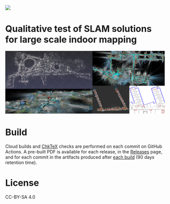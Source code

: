 [![](https://github.com/m-pilia/tau-report/workflows/Build/badge.svg)](https://github.com/m-pilia/openvslam-example/actions?query=workflow%3ABuild)

# Qualitative test of SLAM solutions for large scale indoor mapping

![](https://raw.githubusercontent.com/m-pilia/tau-report/master/data/banner.png)

# Build

Cloud builds and [ChkTeX](https://ctan.org/pkg/chktex) checks are performed on
each commit on GitHub Actions. A pre-built PDF is available for each release,
in the [Releases](https://github.com/m-pilia/tau-report/releases) page, and for
each commit in the artifacts produced after [each
build](https://github.com/m-pilia/tau-report/actions) (90 days retention time).

# License

CC-BY-SA 4.0

